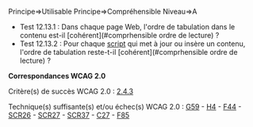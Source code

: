 Principe=>Utilisable
Principe=>Compréhensible
Niveau=>A

*   Test 12.13.1 : Dans chaque page Web, l'ordre de tabulation dans le contenu est-il [cohérent](#comprhensible ordre de lecture) ?
*   Test 12.13.2 : Pour chaque [script](#script) qui met à jour ou insère un contenu, l'ordre de tabulation reste-t-il [cohérent](#comprhensible ordre de lecture) ?

**Correspondances WCAG 2.0**

Critère(s) de succès WCAG 2.0 : [2.4.3](http://www.w3.org/Translations/WCAG20-fr/#navigation-mechanisms-focus-order)

Technique(s) suffisante(s) et/ou échec(s) WCAG 2.0 : [G59](http://www.w3.org/TR/WCAG-TECHS/G59.html) - [H4](http://www.w3.org/TR/WCAG-TECHS/H4.html) - [F44](http://www.w3.org/TR/WCAG-TECHS/F44.html) - [SCR26](http://www.w3.org/TR/WCAG-TECHS/SCR26.html) - [SCR27](http://www.w3.org/TR/WCAG-TECHS/SCR27.html) - [SCR37](http://www.w3.org/TR/WCAG-TECHS/SCR37.html) - [C27](http://www.w3.org/TR/WCAG-TECHS/C27.html) - [F85](http://www.w3.org/TR/2014/NOTE-WCAG20-TECHS-20140916/F85.html)
